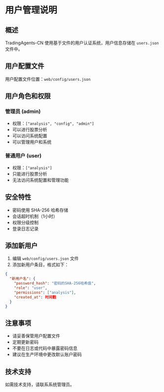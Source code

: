 # 用户管理说明

## 概述

TradingAgents-CN 使用基于文件的用户认证系统，用户信息存储在 `users.json` 文件中。

## 用户配置文件

用户配置文件位置：`web/config/users.json`

## 用户角色和权限

### 管理员 (admin)
- 权限：`["analysis", "config", "admin"]`
- 可以进行股票分析
- 可以访问系统配置
- 可以管理用户和系统

### 普通用户 (user)
- 权限：`["analysis"]`
- 只能进行股票分析
- 无法访问系统配置和管理功能

## 安全特性

- 密码使用 SHA-256 哈希存储
- 会话超时机制（1小时）
- 权限分级控制
- 登录日志记录

## 添加新用户

1. 编辑 `web/config/users.json` 文件
2. 添加新用户条目，格式如下：

```json
{
  "新用户名": {
    "password_hash": "密码的SHA-256哈希值",
    "role": "user",
    "permissions": ["analysis"],
    "created_at": 时间戳
  }
}
```

## 注意事项

- 请妥善保管用户配置文件
- 定期更新密码
- 不要在日志或代码中暴露密码信息
- 建议在生产环境中更改默认账户密码

## 技术支持

如需技术支持，请联系系统管理员。
